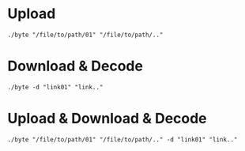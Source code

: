 # Upload
```
./byte "/file/to/path/01" "/file/to/path/.."
```

# Download & Decode
```
./byte -d "link01" "link.."
```

# Upload & Download & Decode
```
./byte "/file/to/path/01" "/file/to/path/.." -d "link01" "link.."
```

